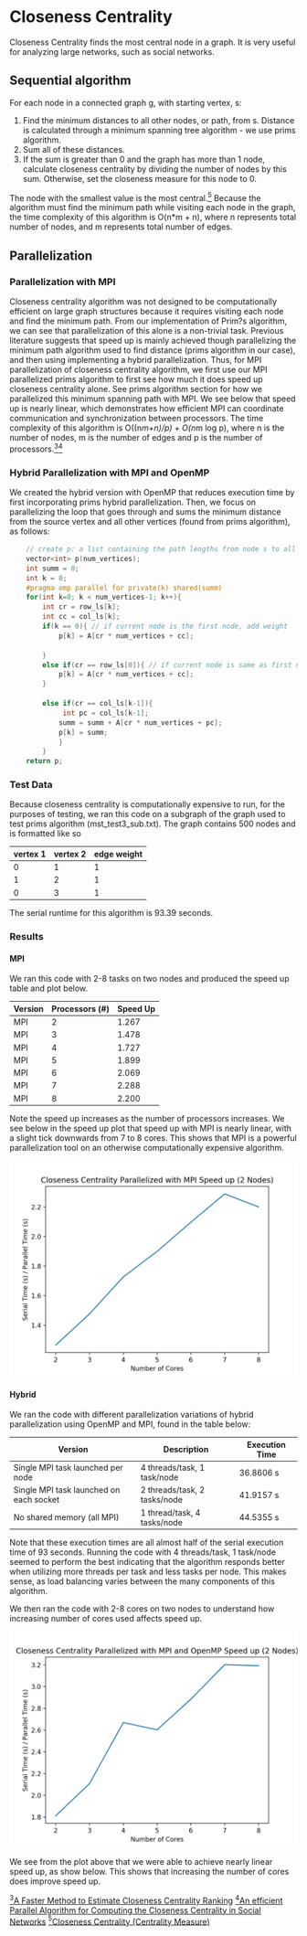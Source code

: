 # Closeness Centrality

Closeness Centrality finds the most central node in a graph. It is very useful for analyzing large networks, such as social networks. 

## Sequential algorithm
For each node in a connected graph g, with starting vertex, s:
1.	Find the minimum distances to all other nodes, or path, from s. Distance is calculated through a minimum spanning tree algorithm - we use prims algorithm. 
2.	Sum all of these distances. 
3. 	If the sum is greater than 0 and the graph has more than 1 node, calculate closeness centrality by dividing the number of nodes by this sum. Otherwise, set the closeness measure for this node to 0. 

The node with the smallest value is the most central.<a id="note5" href="#note5ref"><sup>5</sup></a> Because the algorithm must find the minimum path while visiting each node in the graph, the time complexity of this algorithm is O(n*m + n), where n represents total number of nodes, and m represents total number of edges.

## Parallelization
### Parallelization with MPI
Closeness centrality algorithm was not designed to be computationally efficient on large graph structures because it requires visiting each node and find the minimum path. From our implementation of Prim?s algorithm, we can see that parallelization of this alone is a non-trivial task. Previous literature suggests that speed up is mainly achieved though parallelizing the minimum path algorithm used to find distance (prims algorithm in our case), and then using implementing a hybrid parallelization. Thus, for MPI parallelization of closeness centrality algorithm, we first use our MPI parallelized prims algorithm to first see how much it does speed up closeness centrality alone. See prims algorithm section for how we parallelized this minimum spanning path with MPI. We see below that speed up is nearly linear, which demonstrates how efficient MPI can coordinate communication and synchronization between processors. The time complexity of this algorithm is O((n*m+n)/p) + O(n*m log p), where n is the number of nodes, m is the number of edges and p is the number of processors.<a id="note3" href="#note3ref"><sup>3</sup></a><a id="note4" href="#note4ref"><sup>4</sup></a>

### Hybrid Parallelization with MPI and OpenMP
We created the hybrid version with OpenMP that reduces execution time by first incorporating prims hybrid parallelization. Then, we focus on parallelizing the loop that goes through and sums the minimum distance from the source vertex and all other vertices (found from prims algorithm), as follows:

```c++
    // create p: a list containing the path lengths from node s to all other nodes
    vector<int> p(num_vertices);
    int summ = 0;
    int k = 0;
    #pragma omp parallel for private(k) shared(summ)
    for(int k=0; k < num_vertices-1; k++){
        int cr = row_ls[k];
        int cc = col_ls[k];
        if(k == 0){ // if current node is the first node, add weight
            p[k] = A[cr * num_vertices + cc];

        }
        else if(cr == row_ls[0]){ // if current node is same as first node, add weight
            p[k] = A[cr * num_vertices + cc];
        }

        else if(cr == col_ls[k-1]){ 
             int pc = col_ls[k-1];
            summ = summ + A[cr * num_vertices + pc];
            p[k] = summ;
            }
        }
    return p;
```

### Test Data
Because closeness centrality is computationally expensive to run, for the purposes of testing, we ran this code on a subgraph of the graph used to test prims algorithm (mst_test3_sub.txt). The graph contains 500 nodes and is formatted like so

| vertex 1 | vertex 2 | edge weight |
|-----------|------------|-----------|
| 0 | 1 | 1 |
| 1 | 2 | 1 |
| 0 | 3 | 1 |

The serial runtime for this algorithm is 93.39 seconds.

### Results 

#### MPI

We ran this code with 2-8 tasks on two nodes and produced the speed up table and plot below.

| Version | Processors (#) | Speed Up |
|------------|---------------------|----------------|
| MPI | 2 | 1.267 |
| MPI | 3 | 1.478 |
| MPI | 4 | 1.727 |
| MPI | 5 | 1.899 |
| MPI | 6 | 2.069 |
| MPI | 7 | 2.288 |
| MPI | 8 | 2.200 |

Note the speed up increases as the number of processors increases. We see below in the speed up plot that speed up with MPI is nearly linear, with a slight tick downwards from 7 to 8 cores. This shows that MPI is a powerful parallelization tool on an otherwise computationally expensive algorithm.

![](BFS_CC/cc_mpi_su.png)

#### Hybrid
We ran the code with different parallelization variations of hybrid parallelization using OpenMP and MPI, found in the table below:

| Version | Description | Execution Time |
|------------|----------------|-----------------------|
| Single MPI task launched per node | 4 threads/task, 1 task/node | 36.8606 s |
| Single MPI task launched on each socket | 2 threads/task, 2 tasks/node | 41.9157 s |
| No shared memory (all MPI) | 1 thread/task, 4 tasks/node | 44.5355 s |

Note that these execution times are all almost half of the serial execution time of 93 seconds. Running the code with 4 threads/task, 1 task/node seemed to perform the best indicating that the algorithm responds better when utilizing more threads per task and less tasks per node. This makes sense, as load balancing varies between the many components of this algorithm.

We then ran the code with 2-8 cores on two nodes to understand how increasing number of cores used affects speed up.  

![](BFS_CC/cch_su.png)

We see from the plot above that we were able to achieve nearly linear speed up, as show below. This shows that increasing the number of cores does improve speed up.

<a id="note3" href="#note3ref"><sup>3</sup></a>[A Faster Method to Estimate Closeness Centrality Ranking](https://arxiv.org/pdf/1706.02083.pdf)  <a id="note4" href="#note4ref"><sup>4</sup></a>[An efficient Parallel Algorithm for Computing the Closeness Centrality in Social Networks](https://dl.acm.org/doi/pdf/10.1145/3287921.3287981?download=true) <a id="note5" href="#note5ref"><sup>5</sup></a>[Closeness Centrality (Centrality Measure)](https://www.geeksforgeeks.org/closeness-centrality-centrality-measure/)
